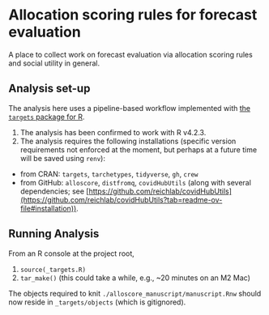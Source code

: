 # Allocation scoring rules for forecast evaluation

A place to collect work on forecast evaluation via allocation scoring rules and social utility in general.

## Analysis set-up

The analysis here uses a pipeline-based workflow implemented with [the `targets` package for R](https://books.ropensci.org/targets/).

1. The analysis has been confirmed to work with R v4.2.3.
1. The analysis requires the following installations (specific version requirements not enforced at the moment, but perhaps at a future time will be saved using `renv`):
  - from CRAN: `targets`, `tarchetypes`, `tidyverse`, `gh`, `crew`
  - from GitHub: `alloscore`, `distfromq`, `covidHubUtils` (along with several dependencies; see [https://github.com/reichlab/covidHubUtils](https://github.com/reichlab/covidHubUtils?tab=readme-ov-file#installation)).
  
## Running Analysis
From an R console at the project root, 
1. `source(_targets.R)`
1. `tar_make()` (this could take a while, e.g., ~20 minutes on an M2 Mac)

The objects required to knit `./alloscore_manuscript/manuscript.Rnw` should now reside in
`_targets/objects` (which is gitignored).